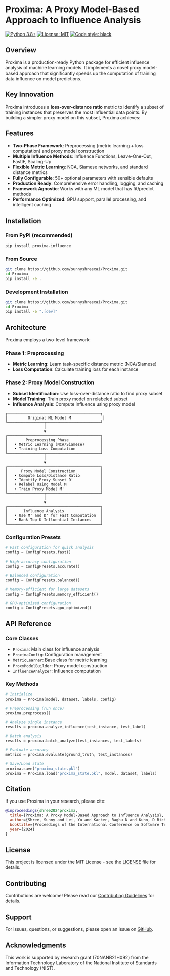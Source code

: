 # Proxima: A Proxy Model-Based Approach to Influence Analysis

[![Python 3.8+](https://img.shields.io/badge/python-3.8+-blue.svg)](https://www.python.org/downloads/)
[![License: MIT](https://img.shields.io/badge/License-MIT-yellow.svg)](https://opensource.org/licenses/MIT)
[![Code style: black](https://img.shields.io/badge/code%20style-black-000000.svg)](https://github.com/psf/black)

## Overview

Proxima is a production-ready Python package for efficient influence analysis of machine learning models. It implements a novel proxy model-based approach that significantly speeds up the computation of training data influence on model predictions.

## Key Innovation

Proxima introduces a **loss-over-distance ratio** metric to identify a subset of training instances that preserves the most influential data points. By building a simpler proxy model on this subset, Proxima achieves:

## Features

- **Two-Phase Framework**: Preprocessing (metric learning + loss computation) and proxy model construction
- **Multiple Influence Methods**: Influence Functions, Leave-One-Out, FastIF, Scaling-Up
- **Flexible Metric Learning**: NCA, Siamese networks, and standard distance metrics
- **Fully Configurable**: 50+ optional parameters with sensible defaults
- **Production Ready**: Comprehensive error handling, logging, and caching
- **Framework Agnostic**: Works with any ML model that has fit/predict methods
- **Performance Optimized**: GPU support, parallel processing, and intelligent caching

## Installation

### From PyPI (recommended)

```bash
pip install proxima-influence
```

### From Source

```bash
git clone https://github.com/sunnyshreexai/Proxima.git
cd Proxima
pip install -e .
```

### Development Installation

```bash
git clone https://github.com/sunnyshreexai/Proxima.git
cd Proxima
pip install -e ".[dev]"
```


## Architecture

Proxima employs a two-level framework:

### Phase 1: Preprocessing
- **Metric Learning**: Learn task-specific distance metric (NCA/Siamese)
- **Loss Computation**: Calculate training loss for each instance

### Phase 2: Proxy Model Construction
- **Subset Identification**: Use loss-over-distance ratio to find proxy subset
- **Model Training**: Train proxy model on relabeled subset
- **Influence Analysis**: Compute influence using proxy model

```
┌─────────────────────────────────────────┐
│         Original ML Model M              │
└────────────────┬────────────────────────┘
                 │
                 ▼
┌─────────────────────────────────────────┐
│        Preprocessing Phase              │
│   • Metric Learning (NCA/Siamese)       │
│   • Training Loss Computation           │
└────────────────┬────────────────────────┘
                 │
                 ▼
┌─────────────────────────────────────────┐
│      Proxy Model Construction           │
│   • Compute Loss/Distance Ratio         │
│   • Identify Proxy Subset D'            │
│   • Relabel Using Model M               │
│   • Train Proxy Model M'                │
└────────────────┬────────────────────────┘
                 │
                 ▼
┌─────────────────────────────────────────┐
│       Influence Analysis                │
│   • Use M' and D' for Fast Computation  │
│   • Rank Top-K Influential Instances    │
└─────────────────────────────────────────┘
```


### Configuration Presets

```python
# Fast configuration for quick analysis
config = ConfigPresets.fast()

# High-accuracy configuration
config = ConfigPresets.accurate()

# Balanced configuration
config = ConfigPresets.balanced()

# Memory-efficient for large datasets
config = ConfigPresets.memory_efficient()

# GPU-optimized configuration
config = ConfigPresets.gpu_optimized()
```



## API Reference

### Core Classes

- `Proxima`: Main class for influence analysis
- `ProximaConfig`: Configuration management
- `MetricLearner`: Base class for metric learning
- `ProxyModelBuilder`: Proxy model construction
- `InfluenceAnalyzer`: Influence computation

### Key Methods

```python
# Initialize
proxima = Proxima(model, dataset, labels, config)

# Preprocessing (run once)
proxima.preprocess()

# Analyze single instance
results = proxima.analyze_influence(test_instance, test_label)

# Batch analysis
results = proxima.batch_analyze(test_instances, test_labels)

# Evaluate accuracy
metrics = proxima.evaluate(ground_truth, test_instances)

# Save/Load state
proxima.save("proxima_state.pkl")
proxima = Proxima.load("proxima_state.pkl", model, dataset, labels)
```

## Citation

If you use Proxima in your research, please cite:

```bibtex
@inproceedings{shree2024proxima,
  title={Proxima: A Proxy Model-Based Approach to Influence Analysis},
  author={Shree, Sunny and Lei, Yu and Kacker, Raghu N and Kuhn, D Richard},
  booktitle={Proceedings of the International Conference on Software Testing},
  year={2024}
}
```

## License

This project is licensed under the MIT License - see the [LICENSE](LICENSE) file for details.

## Contributing

Contributions are welcome! Please read our [Contributing Guidelines](CONTRIBUTING.md) for details.

## Support

For issues, questions, or suggestions, please open an issue on [GitHub](https://github.com/sunnyshreexai/Proxima/issues).

## Acknowledgments

This work is supported by research grant (70NANB21H092) from the Information Technology Laboratory of the National Institute of Standards and Technology (NIST).

